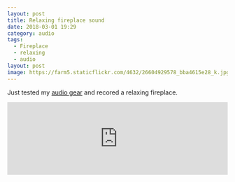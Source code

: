 ```yaml
---
layout: post
title: Relaxing fireplace sound
date: 2018-03-01 19:29
category: audio
tags:
  - Fireplace
  - relaxing
  - audio
layout: post
image: https://farm5.staticflickr.com/4632/26604929578_bba4615e28_k.jpg
---
```


Just tested my [audio gear](http://www.hikeventures.com/mixpre-3-sennheiser-mke-600-rycote-super-softie-strut-STR-MP3/) and recored a relaxing fireplace.

<amp-img src="https://farm5.staticflickr.com/4615/40558446931_4288e44328_k.jpg"  width="2048" height="1536" layout="responsive" alt="Fireplace"></amp-img>

<iframe width="100%" height="166" scrolling="no" frameborder="no" allow="autoplay" src="https://w.soundcloud.com/player/?url=https%3A//api.soundcloud.com/tracks/407108763&color=%23ff5500&auto_play=false&hide_related=false&show_comments=true&show_user=true&show_reposts=false&show_teaser=true"></iframe>
